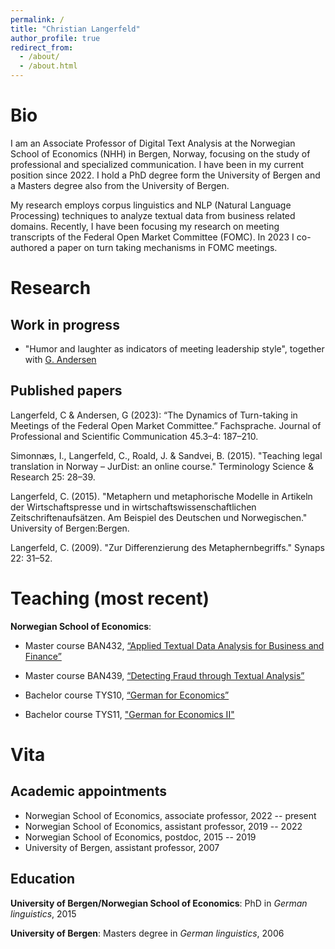 ```yaml
---
permalink: /
title: "Christian Langerfeld"
author_profile: true
redirect_from: 
  - /about/
  - /about.html
---
```


# Bio
I am an Associate Professor of Digital Text Analysis at the Norwegian School of Economics (NHH) in Bergen, Norway, focusing on the study of professional and specialized communication. I have been in my current position since 2022. I hold a PhD degree form the University of Bergen and a Masters degree also from the University of Bergen.

My research employs corpus linguistics and NLP (Natural Language Processing) techniques to analyze textual data from business related domains. Recently, I have been focusing my research on meeting transcripts of the Federal Open Market Committee (FOMC). In 2023 I co-authored a paper on turn taking mechanisms in FOMC meetings.

# Research
## Work in progress
- "Humor and laughter as indicators of meeting leadership style", together with [G. Andersen](https://www.nhh.no/en/employees/faculty/gisle-andersen/)


## Published papers
Langerfeld, C & Andersen, G (2023): “The Dynamics of Turn-taking in Meetings of the Federal Open Market Committee.” Fachsprache. Journal of Professional and Scientific Communication 45.3–4: 187–210.

Simonnæs, I., Langerfeld, C., Roald, J. & Sandvei, B. (2015). "Teaching legal
translation in Norway – JurDist: an online course." Terminology Science
& Research 25: 28–39.

Langerfeld, C. (2015). "Metaphern und metaphorische Modelle in Artikeln der
Wirtschaftspresse und in wirtschaftswissenschaftlichen Zeitschriftenaufsätzen. Am Beispiel des Deutschen und Norwegischen." University of Bergen:Bergen.

Langerfeld, C. (2009). "Zur Differenzierung des Metaphernbegriffs." Synaps 22:
31–52.

# Teaching (most recent)
**Norwegian School of Economics**:

- Master course BAN432, [“Applied Textual Data Analysis for Business and Finance”](https://www.nhh.no/en/courses/applied-textual-data-analysis-for-business-and-finance/)

- Master course BAN439, [“Detecting Fraud through Textual Analysis”](https://www.nhh.no/en/courses/detecting-fraud-through-textual-analysis/)

- Bachelor course TYS10, [“German for Economics”](https://www.nhh.no/emner/tysk-okonomisk-sprak/)

- Bachelor course TYS11, ["German for Economics II"](https://www.nhh.no/emner/tysk-okonomisk-sprak-ii/)


# Vita
## Academic appointments
- Norwegian School of Economics, associate professor, 2022 -- present
- Norwegian School of Economics, assistant professor, 2019 -- 2022
- Norwegian School of Economics, postdoc, 2015 -- 2019
- University of Bergen, assistant professor, 2007

## Education
**University of Bergen/Norwegian School of Economics**:
PhD in *German linguistics*, 2015

**University of Bergen**: Masters degree in *German linguistics*, 2006


